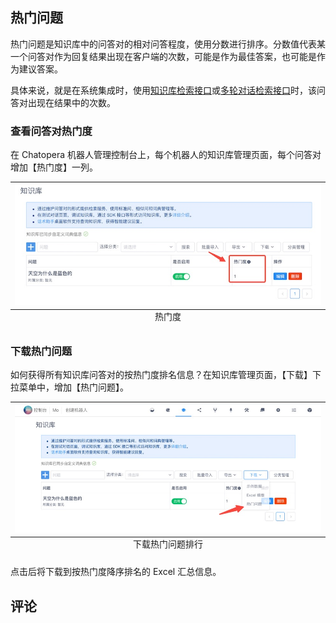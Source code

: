 ## 热门问题

热门问题是知识库中的问答对的相对问答程度，使用分数进行排序。分数值代表某一个问答对作为回复结果出现在客户端的次数，可能是作为最佳答案，也可能是作为建议答案。

具体来说，就是在系统集成时，使用[知识库检索接口](/products/chatbot-platform/integration/api.html#检索知识库)或[多轮对话检索接口](/products/chatbot-platform/integration/api.html#检索多轮对话)时，该问答对出现在结果中的次数。

### 查看问答对热门度

在 Chatopera 机器人管理控制台上，每个机器人的知识库管理页面，每个问答对增加【热门度】一列。

<table class="image">
    <caption align="bottom">热门度</caption>
    <tr>
        <td><img width="800" src="../../../images/products/faq/image2021-8-10_01.jpg" alt="" /></td>
    </tr>
</table>

### 下载热门问题

如何获得所有知识库问答对的按热门度排名信息？在知识库管理页面，【下载】下拉菜单中，增加【热门问题】。

<table class="image">
    <caption align="bottom">下载热门问题排行</caption>
    <tr>
        <td><img width="800" src="../../../images/products/faq/image2021-8-10_02.jpg" alt="" /></td>
    </tr>
</table>

点击后将下载到按热门度降序排名的 Excel 汇总信息。

## 评论

<script src="https://utteranc.es/client.js"
        repo="chatopera/docs"
        issue-term="pathname"
        label="Comment"
        theme="github-light"
        crossorigin="anonymous"
        async>
</script>
